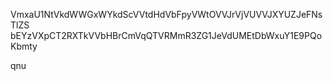 VmxaU1NtVkdWWGxWYkdScVVtdHdVbFpyVWtOVVJrVjVUVVJXYUZJeFNsTlZS
bEYzVXpCT2RXTkVVbHBrCmVqQTVRMmR3ZG1JeVdUMEtDbWxuY1E9PQoKbmty

qnu